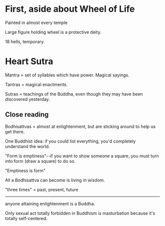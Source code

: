 # First, aside about Wheel of Life

Painted in almost every temple

Large figure holding wheel is a protective deity.

18 hells, temporary.

# Heart Sutra

Mantra = set of syllables which have power. Magical sayings.

Tantras = magical enactments.

Sutras = teachings of the Buddha, even though they may have been discovered yesterday.

## Close reading

Bodhisattvas = almost at enlightenment, but are sticking around to help us get there.

One Buddhist idea: if you could list everything, you'd completely understand the world.

"Form is emptiness"--if you want to show someone a square, you must turn into form (draw a square) to do so.

"Emptiness is form"

All a Bodhisattva can become is living in wisdom.

"three times" = past, present, future

---

anyone attaining enlightenment is a Buddha.

Only sexual act totally forbidden in Buddhism is masturbation because it's totally self-centered.
